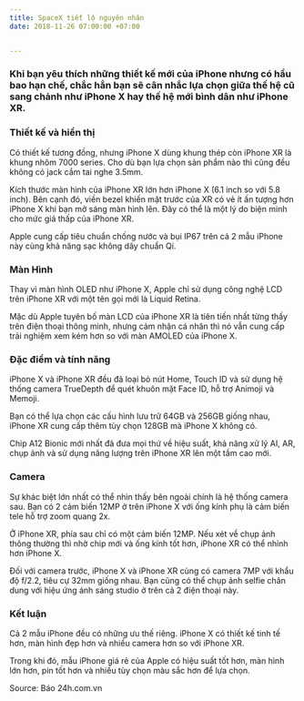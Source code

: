 ```yaml
---
title: SpaceX tiết lộ nguyên nhân 
date: 2018-11-26 07:00:00 +07:00


---
```


### Khi bạn yêu thích những thiết kế mới của iPhone nhưng có hầu bao hạn chế, chắc hẳn bạn sẽ cân nhắc lựa chọn giữa thế hệ cũ sang chảnh như iPhone X hay thế hệ mới bình dân như iPhone XR.

### Thiết kế và hiển thị
Có thiết kế tương đồng, nhưng iPhone X dùng khung thép còn iPhone XR là khung nhôm 7000 series. Cho dù bạn lựa chọn sản phẩm nào thì cũng đều không có jack cắm tai nghe 3.5mm.

Kích thước màn hình của iPhone XR lớn hơn iPhone X (6.1 inch so với 5.8 inch). Bên cạnh đó, viền bezel khiến mặt trước của XR có vẻ ít ấn tượng hơn iPhone X khi bạn mở sáng màn hình lên. Đây có thể là một lý do biện minh cho mức giá thấp của iPhone XR.

Apple cung cấp tiêu chuẩn chống nước và bụi IP67 trên cả 2 mẫu iPhone này cùng khả năng sạc không dây chuẩn Qi.

### Màn Hình
Thay vì màn hình OLED như iPhone X, Apple chỉ sử dụng công nghệ LCD trên iPhone XR với một tên gọi mới là Liquid Retina.

Mặc dù Apple tuyên bố màn LCD của iPhone XR là tiên tiến nhất từng thấy trên điện thoại thông minh, nhưng cảm nhận cá nhân thì nó vẫn cung cấp trải nghiệm xem kém hơn so với màn AMOLED của iPhone X.

### Đặc điểm và tính năng
iPhone X và iPhone XR đều đã loại bỏ nút Home, Touch ID và sử dụng hệ thống camera TrueDepth để quét khuôn mặt Face ID, hỗ trợ Animoji và Memoji.

Bạn có thể lựa chọn các cấu hình lưu trữ 64GB và 256GB giống nhau, iPhone XR cung cấp thêm tùy chọn 128GB mà iPhone X không có.

Chip A12 Bionic mới nhất đã đưa mọi thứ về hiệu suất, khả năng xử lý AI, AR, chụp ảnh và sử dụng năng lượng trên iPhone XR lên một tầm cao mới.

### Camera
Sự khác biệt lớn nhất có thể nhìn thấy bên ngoài chính là hệ thống camera sau. Bạn có 2 cảm biến 12MP ở trên iPhone X với ống kính phụ là cảm biến tele hỗ trợ zoom quang 2x.

Ở iPhone XR, phía sau chỉ có một cảm biến 12MP. Nếu xét về chụp ảnh thông thường thì nhờ chip mới và ống kính tốt hơn, iPhone XR có thể nhỉnh hơn iPhone X.

Đối với camera trước, iPhone X và iPhone XR cùng có camera 7MP với khẩu độ f/2.2, tiêu cự 32mm giống nhau. Bạn cũng có thể chụp ảnh selfie chân dung với hiệu ứng ánh sáng studio ở trên cả 2 điện thoại này.

### Kết luận
Cả 2 mẫu iPhone đều có những ưu thế riêng. iPhone X có thiết kế tinh tế hơn, màn hình đẹp hơn và nhiều camera hơn so với iPhone XR.

Trong khi đó, mẫu iPhone giá rẻ của Apple có hiệu suất tốt hơn, màn hình lớn hơn, pin tốt hơn và nhiều tùy chọn màu sắc hơn để lựa chọn.

Source: Báo 24h.com.vn
